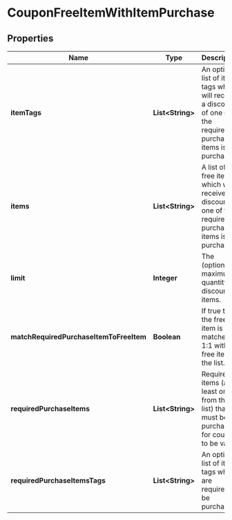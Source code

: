 

# CouponFreeItemWithItemPurchase


## Properties

| Name | Type | Description | Notes |
|------------ | ------------- | ------------- | -------------|
|**itemTags** | **List&lt;String&gt;** | An optional list of item tags which will receive a discount of one of the required purchased items is purchased. |  [optional] |
|**items** | **List&lt;String&gt;** | A list of free items which will receive a discount if one of the required purchase items is purchased. |  [optional] |
|**limit** | **Integer** | The (optional) maximum quantity of discounted items. |  [optional] |
|**matchRequiredPurchaseItemToFreeItem** | **Boolean** | If true then the free item is matched 1:1 with the free item in the list. |  [optional] |
|**requiredPurchaseItems** | **List&lt;String&gt;** | Required items (at least one from the list) that must be purchased for coupon to be valid |  [optional] |
|**requiredPurchaseItemsTags** | **List&lt;String&gt;** | An optional list of item tags which are required to be purchased. |  [optional] |



